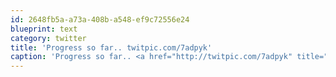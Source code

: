 ```yaml
---
id: 2648fb5a-a73a-408b-a548-ef9c72556e24
blueprint: text
category: twitter
title: 'Progress so far.. twitpic.com/7adpyk'
caption: 'Progress so far.. <a href="http://twitpic.com/7adpyk" title="http://twitpic.com/7adpyk" class="link link_untco">twitpic.com/7adpyk</a>'
---
```

